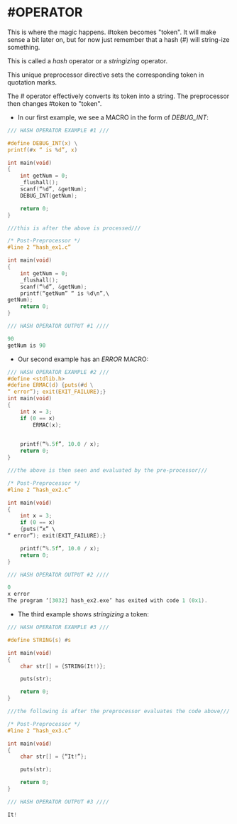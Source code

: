 # \#OPERATOR

This is where the magic happens. #token becomes "token". It will make sense a bit later on, but for now just remember that a hash (#) will string-ize something.

This is called a *hash* operator or a *stringizing* operator.

This unique preprocessor directive sets the corresponding token in quotation marks.

The # operator effectively converts its token into a string. The preprocessor then changes #token to "token".

* In our first example, we see a MACRO in the form of *DEBUG_INT*:
```c
/// HASH OPERATOR EXAMPLE #1 ///

#define DEBUG_INT(x) \
printf(#x “ is %d”, x)

int main(void)
{
    int getNum = 0;
    _flushall();
    scanf(“%d”, &getNum);
    DEBUG_INT(getNum);

    return 0;
}

///this is after the above is processed///

/* Post-Preprocessor */
#line 2 “hash_ex1.c”

int main(void)
{
    int getNum = 0;
    _flushall();
    scanf(“%d”, &getNum);
    printf(“getNum” “ is %d\n”,\
getNum);
    return 0;
}

/// HASH OPERATOR OUTPUT #1 ////

90
getNum is 90
```
* Our second example has an *ERROR* MACRO:
```c
/// HASH OPERATOR EXAMPLE #2 ///
#define <stdlib.h>
#define ERMAC(d) {puts(#d \
“ error”); exit(EXIT_FAILURE);}
int main(void)
{
    int x = 3;
    if (0 == x)
        ERMAC(x);

    
    printf(“%.5f”, 10.0 / x);
    return 0;
}

///the above is then seen and evaluated by the pre-processor///

/* Post-Preprocessor */
#line 2 “hash_ex2.c”

int main(void)
{
    int x = 3;
    if (0 == x)
    {puts(“x” \
“ error”); exit(EXIT_FAILURE);}

    printf(“%.5f”, 10.0 / x);
    return 0;
}

/// HASH OPERATOR OUTPUT #2 ////

0
x error
The program ‘[3032] hash_ex2.exe’ has exited with code 1 (0x1).
```
* The third example shows *stringizing* a token:
```c
/// HASH OPERATOR EXAMPLE #3 ///

#define STRING(s) #s

int main(void)
{
    char str[] = {STRING(It!)};

    puts(str);

    return 0;
}

///the following is after the preprocessor evaluates the code above///

/* Post-Preprocessor */
#line 2 “hash_ex3.c”

int main(void)
{
    char str[] = {“It!”};

    puts(str);

    return 0;
}

/// HASH OPERATOR OUTPUT #3 ////

It!
```

